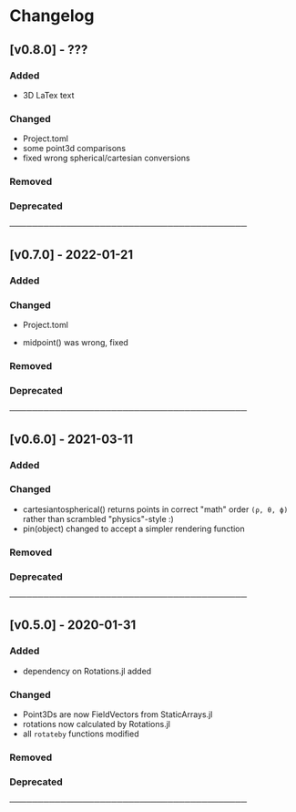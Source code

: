 # Changelog

## [v0.8.0] - ???

### Added

- 3D LaTex text

### Changed

- Project.toml
- some point3d comparisons
- fixed wrong spherical/cartesian conversions

### Removed

### Deprecated

──────────────────────────────────────────

## [v0.7.0] - 2022-01-21

### Added

### Changed

- Project.toml

- midpoint() was wrong, fixed

### Removed

### Deprecated

──────────────────────────────────────────

## [v0.6.0] - 2021-03-11

### Added

### Changed

- cartesiantospherical() returns points in correct "math" order `(ρ, θ, ϕ)`
rather than scrambled "physics"-style :)
- pin(object) changed to accept a simpler rendering function

### Removed

### Deprecated

──────────────────────────────────────────

## [v0.5.0] - 2020-01-31

### Added

- dependency on Rotations.jl added

### Changed

- Point3Ds are now FieldVectors from StaticArrays.jl
- rotations now calculated by Rotations.jl
- all `rotateby` functions modified

### Removed

### Deprecated

──────────────────────────────────────────
